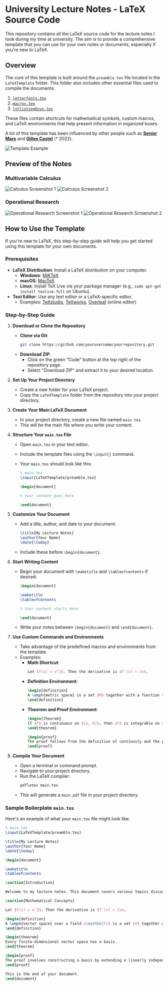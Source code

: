 
# University Lecture Notes - LaTeX Source Code

This repository contains all the LaTeX source code for the lecture notes I took during my time at university. The aim is to provide a comprehensive template that you can use for your own notes or documents, especially if you're new to LaTeX.

## Overview

The core of this template is built around the `preamble.tex` file located in the `LaTeXTemplate` folder. This folder also includes other essential files used to compile the documents:

1. [`letterfonts.tex`](TemplateRessources/letterfonts.tex)
2. [`macros.tex`](TemplateRessources/macros.tex)
3. [`lstlistingEnvs.tex`](TemplateRessources/lstlistingEnvs.tex)

These files contain shortcuts for mathematical symbols, custom macros, and LaTeX environments that help present information in organized boxes.

A lot of this template has been influenced by other people such as [**Senior Mars**](https://github.com/SeniorMars/dotfiles) and [**Gilles Castel**](https://castel.dev/post/lecture-notes-1/) († 2022).

![Template Example](TemplateExemple.png)

## Preview of the Notes

### Multivariable Calculus

![Calculus Screenshot 1](CalculScreenshot1.png)
![Calculus Screenshot 2](CalculScreenshot2.png)

### Operational Research

![Operational Research Screenshot 1](ROScreenshot1.png)
![Operational Research Screenshot 2](ROScreenshot2.png)

## How to Use the Template

If you're new to LaTeX, this step-by-step guide will help you get started using this template for your own documents.

### Prerequisites

- **LaTeX Distribution**: Install a LaTeX distribution on your computer.
  - **Windows**: [MiKTeX](https://miktex.org/download)
  - **macOS**: [MacTeX](http://www.tug.org/mactex/)
  - **Linux**: Install TeX Live via your package manager (e.g., `sudo apt-get install texlive-full` on Ubuntu).
- **Text Editor**: Use any text editor or a LaTeX-specific editor.
  - Examples: [TeXstudio](https://www.texstudio.org/), [TeXworks](https://www.tug.org/texworks/), [Overleaf](https://www.overleaf.com/) (online editor)

### Step-by-Step Guide

1. **Download or Clone the Repository**

   - **Clone via Git**:
     ```bash
     git clone https://github.com/yourusername/yourrepository.git
     ```
   - **Download ZIP**:
     - Click on the green "Code" button at the top right of the repository page.
     - Select "Download ZIP" and extract it to your desired location.

2. **Set Up Your Project Directory**

   - Create a new folder for your LaTeX project.
   - Copy the `LaTeXTemplate` folder from the repository into your project directory.

3. **Create Your Main LaTeX Document**

   - In your project directory, create a new file named `main.tex`.
   - This will be the main file where you write your content.

4. **Structure Your `main.tex` File**

   - Open `main.tex` in your text editor.
   - Include the template files using the `\input{}` command.
   - Your `main.tex` should look like this:

     ```latex
     % main.tex
     \input{LaTeXTemplate/preamble.tex}

     \begin{document}

     % Your content goes here

     \end{document}
     ```

5. **Customize Your Document**

   - Add a title, author, and date to your document:
     ```latex
     \title{My Lecture Notes}
     \author{Your Name}
     \date{\today}
     ```
   - Include these before `\begin{document}`.

6. **Start Writing Content**

   - Begin your document with `\maketitle` and `\tableofcontents` if desired:
     ```latex
     \begin{document}

     \maketitle
     \tableofcontents

     % Your content starts here

     \end{document}
     ```
   - Write your notes between `\begin{document}` and `\end{document}`.

7. **Use Custom Commands and Environments**

   - Take advantage of the predefined macros and environments from the template.
   - Examples:
     - **Math Shortcut**:
       ```latex
       Let $f(x) = x^2$. Then the derivative is $f'(x) = 2x$.
       ```
     - **Definition Environment**:
       ```latex
       \begin{definition}
       A \emph{metric space} is a set $M$ together with a function $d: M \times M \to \mathbb{R}$ satisfying certain properties.
       \end{definition}
       ```
     - **Theorem and Proof Environment**:
       ```latex
       \begin{theorem}
       If $f$ is continuous on $[a, b]$, then $f$ is integrable on $[a, b]$.
       \end{theorem}

       \begin{proof}
       The proof follows from the definition of continuity and the properties of the Riemann integral.
       \end{proof}
       ```

8. **Compile Your Document**

   - Open a terminal or command prompt.
   - Navigate to your project directory.
   - Run the LaTeX compiler:
     ```bash
     pdflatex main.tex
     ```
   - This will generate a `main.pdf` file in your project directory.

### Sample Boilerplate `main.tex`

Here's an example of what your `main.tex` file might look like:

```latex
% main.tex
\input{LaTeXTemplate/preamble.tex}

\title{My Lecture Notes}
\author{Your Name}
\date{\today}

\begin{document}

\maketitle
\tableofcontents

\section{Introduction}

Welcome to my lecture notes. This document covers various topics discussed in class.

\section{Mathematical Concepts}

Let $f(x) = x^2$. Then the derivative is $f'(x) = 2x$.

\begin{definition}
A \emph{vector space} over a field $\mathbb{F}$ is a set $V$ together with two operations that satisfy eight axioms.
\end{definition}

\begin{theorem}
Every finite-dimensional vector space has a basis.
\end{theorem}

\begin{proof}
The proof involves constructing a basis by extending a linearly independent set.
\end{proof}

This is the end of your document. 
\end{document}
 


